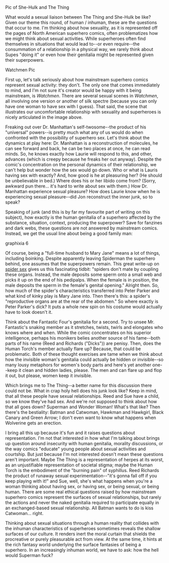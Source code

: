 Pic of She-Hulk and The Thing

What would a sexual liaison between The Thing and She-Hulk be like? Given our theme this round, of human / inhuman, these are the questions that occur to me. I'm thinking about how sexuality, as it is represented off the pages of North American superhero comics, often problematizes how we might think about sexual activities. While superheroes often find themselves in situations that would lead to--or even require--the consummation of a relationship in a physical way, we rarely think about Supes "doing it" or even how their genitalia might be represented given their superpowers.  

Watchmen Pic

First up, let's talk seriously about how mainstream superhero comics represent sexual activity: they don't. The only one that comes immediately to mind, and I'm not sure it's creator would be happy with it being mainstream, is *Watchmen*. There are several sexual scenes in *Watchmen*, all involving one version or another of silk spectre (because you can only have one woman to have sex with I guess). That said, the scene that illustrates our uncomfortable relationship with sexuality and superheroes is nicely articulated in the image above. 

Freaking out over Dr. Manhattan's self-twosome--the product of his "universal" powers--is pretty much what any of us would do when confronted with the possibility of superhero sex. Let's think about the dynamics at play here: Dr. Manhattan is a reconstruction of molecules, he can see forward and back, he can be two places at once, he can read minds. So, he knows exactly how Laurie will respond to this, and other, advances (which is creepy because he freaks her out anyway). Despite the comic's concentration on the personal dynamics of their relationship, we can't help but wonder how the sex would go down. Who or what is Lauris having sex with exactly? And, how good is he at pleasuring her? (He should be unbelievable in bed.) Where does his or her libido come from? (Sorry, awkward pun there... it's hard to write about sex with them.) How Dr. Manhattan experience sexual pleasure? How does Laurie know when he is experiencing sexual pleasure--did Jon reconstruct the inner junk, so to speak? 

Speaking of junk (and this is by far my favourite part of writing on this subject), how exactly is the human genitalia of a superhero affected by the substance, situation, context, producing the superpower? Save for fanzines and dark webs, these questions are not answered by mainstream comics. Instead, we get the usual line about being a good family man:

graphixia 6

Of course, being a "full-time husband to Mary Jane" means a lot of things, including boinking. Despite apparently leaving Spiderman the superhero behind, one assumes that the superpowers remain. This great write-up on [spider sex](http://animals.howstuffworks.com/arachnids/spider8.htm) gives us this fascinating tidbit: "spiders don't mate by coupling these organs. Instead, the male deposits some sperm onto a small web and picks it up on the end of his pedipalps. When the female is in position, the male deposits the sperm in the female's genital opening." Alright then. So, how much of the spider's characteristics transferred into Peter Parker and what kind of kinky play is Mary Jane into. Then there's this: a spider's "reproductive organs are at the rear of the abdomen." So where exactly is Peter Parker's dick? It puts a whole new spin on his costume would actually have to look doesn't it. 

Think about the Fantastic Four's genitalia for a second. Try to unsee Mr. Fantastic's snaking member as it stretches, twists, twirls and elongates who knows where and when. While the comic concentrates on his superior intelligence, perhaps his monikers belies another source of his fame--both parts of his name (Reed and Richards ("Dicks")) are penisy. Then, does the Human Torch's member actually flare up? Because, that could be problematic. Both of these thought exercises are tame when we think about how the invisible woman's genitalia could actually be hidden or invisible--so many lousy metaphors for women's body parts and here's yet another one--keep it clean and hidden ladies, please. The men and can flare up and flop it out, but please, women keep it invisible.

Which brings me to The Thing--a better name for this discussion there could not be. What in crap holy hell does his junk look like? Keep in mind, that all these people have sexual relationships. Reed and Sue have a child, so we know they've had sex. And we're not supposed to think about how that all goes down? Superman and Wonder Woman! What's that like? Then there's the bestiality: Batman and Catwoman, Hawkman and Hawkgirl, Black Canary and Green Arrow; I don't even want to know what happens when Wolverine gets an erection.   

I bring all this up because it's fun and it raises questions about representation. I'm not that interested in how what I'm talking about brings up question around insecurity with human genitalia, morality discussions, or the way comics "educate" young people about sexual activities and courtship. But just because I'm not interested doesn't mean these questions aren't important. Maybe The Thing is a representation of herpes at its worst, as an unjustifiable representation of societal stigma; maybe the Human Torch is the embodiment of the "burning pain" of syphillus. Reed Richards the product of runaway sexual experimentation--"it's gonna fall off if you keep playing with it!" and Sue, well, she's what happens when you're a woman thinking about having sex, or having sex, or being sexual, or being human. There are some real ethical questions raised by how mainstream superhero comics represent the surfaces of sexual relationships, but rarely the actions and never the naked genitalia required to participate equally in an exchanged-based sexual relationship. All Batman wants to do is kiss Catwoman... right.   

 Thinking about sexual situations through a human reality that collides with the inhuman characteristics of superheroes sometimes reveals the shallow surfaces of our culture. It renders inert the moral curtain that shields the procreative or purely pleasurable act from view. At the same time, it hints at the rich fantasy world underlying the surface fantasies of being a superhero. In an increasingly inhuman world, we have to ask: how the hell would Superman fuck?  

